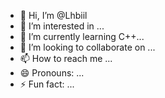- 👋 Hi, I’m @Lhbiil
- 👀 I’m interested in ...
- 🌱 I’m currently learning C++...
- 💞️ I’m looking to collaborate on ...
- 📫 How to reach me ...
- 😄 Pronouns: ...
- ⚡ Fun fact: ...

<!---
Lhbiil/Lhbiil is a ✨ special ✨ repository because its `README.md` (this file) appears on your GitHub profile.
You can click the Preview link to take a look at your changes.
--->
